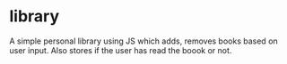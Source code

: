 # library

A simple personal library using JS which adds, removes books based on user input. Also stores if the user has read the boook or not. 